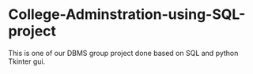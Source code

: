 # College-Adminstration-using-SQL-project
This is one of our DBMS group project done based on SQL and python Tkinter gui.
